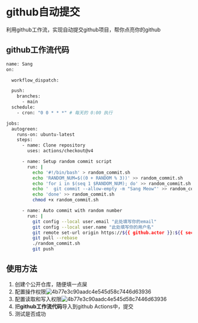 # github自动提交

利用github工作流，实现自动提交github项目，帮你点亮你的github

## github工作流代码
```bash
name: Sang
on:

  workflow_dispatch:

  push:
    branches:
      - main
  schedule:
    - cron: "0 0 * * *" # 每天的 0:00 执行

jobs:
  autogreen:
    runs-on: ubuntu-latest
    steps:
      - name: Clone repository
        uses: actions/checkout@v4

      - name: Setup random commit script
        run: |
          echo '#!/bin/bash' > random_commit.sh
          echo 'RANDOM_NUM=$((0 + RANDOM % 3))' >> random_commit.sh
          echo 'for i in $(seq 1 $RANDOM_NUM); do' >> random_commit.sh
          echo '  git commit --allow-empty -m "Sang Meow"' >> random_commit.sh
          echo 'done' >> random_commit.sh
          chmod +x random_commit.sh

      - name: Auto commit with random number
        run: |
          git config --local user.email "此处填写你的email" 
          git config --local user.name "此处填写你的用户名"
          git remote set-url origin https://${{ github.actor }}:${{ secrets.GITHUB_TOKEN }}@github.com/${{ github.repository }}
          git pull --rebase
          ./random_commit.sh
          git push
```

## 使用方法
1. 创建个公开仓库，随便填一点屎
2. 配置操作权限![4b77e3c90aadc4e545d58c7446d63936](https://github.com/user-attachments/assets/423feb69-9ac7-49d6-adec-ee8b3d031c55)
3. 配置读取和写入权限![4b77e3c90aadc4e545d58c7446d63936](https://github.com/user-attachments/assets/6c7ec8c2-b982-47e3-adab-c7b57ce46eca)
4. 把**github工作流代码**导入到github Actions中，提交
5. 测试是否成功


